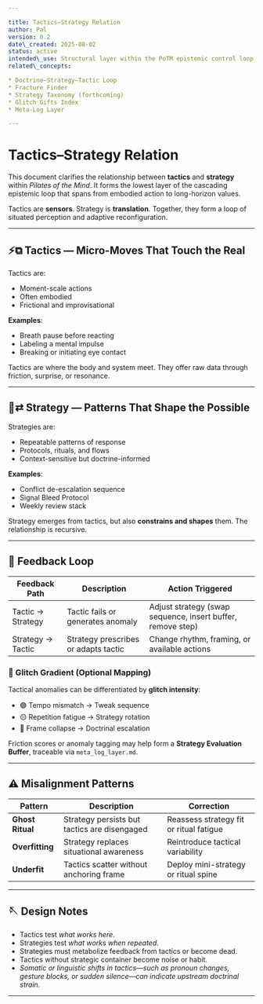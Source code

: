 ```yaml
---

title: Tactics–Strategy Relation
author: Pal
version: 0.2
date\_created: 2025-08-02
status: active
intended\_use: Structural layer within the PoTM epistemic control loop
related\_concepts:

* Doctrine–Strategy–Tactic Loop
* Fracture Finder
* Strategy Taxonomy (forthcoming)
* Glitch Gifts Index
* Meta-Log Layer

---
```


# Tactics–Strategy Relation

This document clarifies the relationship between **tactics** and **strategy** within *Pilates of the Mind*. It forms the lowest layer of the cascading epistemic loop that spans from embodied action to long-horizon values.

Tactics are **sensors**. Strategy is **translation**. Together, they form a loop of situated perception and adaptive reconfiguration.

---

## ⚡⧉ Tactics — Micro-Moves That Touch the Real

Tactics are:

* Moment-scale actions
* Often embodied
* Frictional and improvisational

**Examples**:

* Breath pause before reacting
* Labeling a mental impulse
* Breaking or initiating eye contact

Tactics are where the body and system meet. They offer raw data through friction, surprise, or resonance.

---

## 🧭⇄ Strategy — Patterns That Shape the Possible

Strategies are:

* Repeatable patterns of response
* Protocols, rituals, and flows
* Context-sensitive but doctrine-informed

**Examples**:

* Conflict de-escalation sequence
* Signal Bleed Protocol
* Weekly review stack

Strategy emerges from tactics, but also **constrains and shapes** them. The relationship is recursive.

---

## 🔁 Feedback Loop

| Feedback Path     | Description                          | Action Triggered                                            |
| ----------------- | ------------------------------------ | ----------------------------------------------------------- |
| Tactic → Strategy | Tactic fails or generates anomaly    | Adjust strategy (swap sequence, insert buffer, remove step) |
| Strategy → Tactic | Strategy prescribes or adapts tactic | Change rhythm, framing, or available actions                |

### 🧪 Glitch Gradient (Optional Mapping)

Tactical anomalies can be differentiated by **glitch intensity**:

* 🟢 Tempo mismatch → Tweak sequence
* 🟡 Repetition fatigue → Strategy rotation
* 🔴 Frame collapse → Doctrinal escalation

Friction scores or anomaly tagging may help form a **Strategy Evaluation Buffer**, traceable via `meta_log_layer.md`.

---

## ⚠️ Misalignment Patterns

| Pattern          | Description                                  | Correction                              |
| ---------------- | -------------------------------------------- | --------------------------------------- |
| **Ghost Ritual** | Strategy persists but tactics are disengaged | Reassess strategy fit or ritual fatigue |
| **Overfitting**  | Strategy replaces situational awareness      | Reintroduce tactical variability        |
| **Underfit**     | Tactics scatter without anchoring frame      | Deploy mini-strategy or ritual spine    |

---

## 🪡 Design Notes

* Tactics test *what works here*.
* Strategies test *what works when repeated*.
* Strategies must metabolize feedback from tactics or become dead.
* Tactics without strategic container become noise or habit.
* *Somatic or linguistic shifts in tactics—such as pronoun changes, gesture blocks, or sudden silence—can indicate upstream doctrinal strain.*

---
